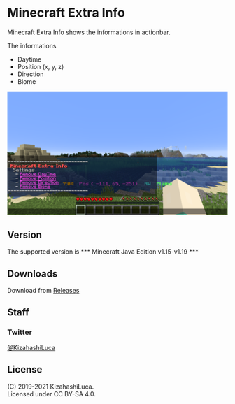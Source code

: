 # Minecraft Extra Info
Minecraft Extra Info shows the informations in actionbar.

The informations
 - Daytime
 - Position (x, y, z)
 - Direction
 - Biome

![SampleImage](https://github.com/KizahashiLuca/minecraft_extra_info/blob/master/sample_images.png)

## Version
The supported version is
*** Minecraft Java Edition v1.15-v1.19 ***

## Downloads
Download from [Releases](https://github.com/KizahashiLuca/minecraft_extra_info/releases)

## Staff
### Twitter
[@KizahashiLuca][twitter]

## License
(C) 2019-2021 KizahashiLuca.  
Licensed under CC BY-SA 4.0.


[twitter]:https://www.twitter.com/KizahashiLuca